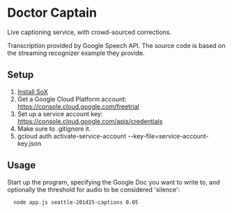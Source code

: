 # Doctor Captain
Live captioning service, with crowd-sourced corrections.

Transcription provided by Google Speech API. The source code is based on the streaming recognizer example they provide.  

## Setup

1. [Install SoX](https://www.npmjs.com/package/node-record-lpcm16#dependencies)
1. Get a Google Cloud Platform account: https://console.cloud.google.com/freetrial
1. Set up a service account key: https://console.cloud.google.com/apis/credentials
1. Make sure to .gitignore it.
1. gcloud auth activate-service-account --key-file=service-account-key.json

## Usage

Start up the program, specifying the Google Doc you want to write to, and optionally the threshold for audio to be considered 'silence':

```
  node app.js seattle-201d25-captions 0.05
```
